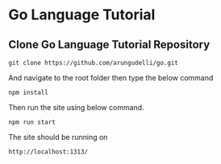 # Go Language Tutorial


## Clone Go Language Tutorial Repository 

```
git clone https://github.com/arungudelli/go.git
```

And navigate to the root folder then type the below command 

```
npm install

```
Then run the site using below command.

```
npm run start
```

The site should be running on 

```
http://localhost:1313/
```




